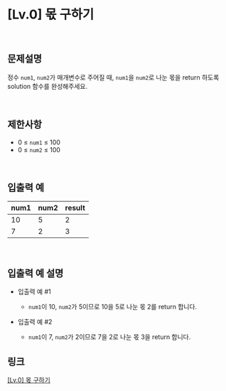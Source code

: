 # [Lv.0] 몫 구하기

<br>

## 문제설명
정수 `num1`, `num2`가 매개변수로 주어질 때, `num1`을 `num2`로 나눈 몫을 return 하도록 solution 함수를 완성해주세요.

<br>

## 제한사항
- 0 ≤ `num1` ≤ 100
- 0 ≤ `num2` ≤ 100

<br>

## 입출력 예
| num1 | num2 | result |
|---|---|---|
| 10 | 5 | 2 |
| 7 | 2 | 3 |

<br>

## 입출력 예 설명
- 입출력 예 #1
    - `num1`이 10, `num2`가 5이므로 10을 5로 나눈 몫 2를 return 합니다.

- 입출력 예 #2
    - `num1`이 7, `num2`가 2이므로 7을 2로 나눈 몫 3을 return 합니다.

## 링크
[[Lv.0] 몫 구하기](https://school.programmers.co.kr/learn/courses/30/lessons/120805)
